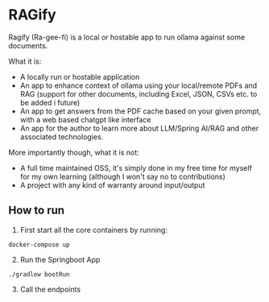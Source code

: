 # RAGify

Ragify (Ra-gee-fi) is a local or hostable app to run ollama against some documents. 

What it is:

- A locally run or hostable application
- An app to enhance context of ollama using your local/remote PDFs and RAG (support for other documents, including Excel, JSON, CSVs etc. to be added i future)
- An app to get answers from the PDF cache based on your given prompt, with a web based chatgpt like interface
- An app for the author to learn more about LLM/Spring AI/RAG and other associated technologies.

More importantly though, what it is not:

- A full time maintained OSS, it's simply done in my free time for myself for my own learning (although I won't say no to contributions)
- A project with any kind of warranty around input/output


## How to run

1. First start all the core containers by running:

```shell
docker-compose up
```

2. Run the Springboot App

```shell
./gradlew bootRun
```

3. Call the endpoints
